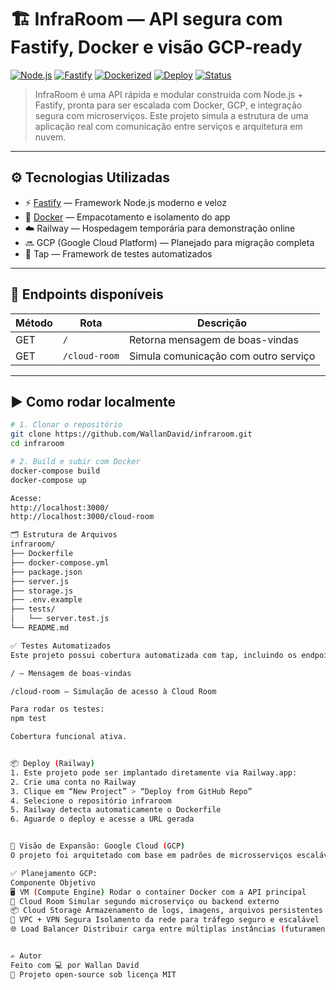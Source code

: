 # 🏗️ InfraRoom — API segura com Fastify, Docker e visão GCP-ready

[![Node.js](https://img.shields.io/badge/Node.js-18.x-green)](https://nodejs.org/)
[![Fastify](https://img.shields.io/badge/Fastify-Framework-lightgrey)](https://www.fastify.io/)
[![Dockerized](https://img.shields.io/badge/Docker-ready-blue)](https://www.docker.com/)
[![Deploy](https://img.shields.io/badge/Deploy-Railway-informational)](https://railway.app/)
[![Status](https://img.shields.io/badge/Status-em%20andamento-yellow)]()

> InfraRoom é uma API rápida e modular construída com Node.js + Fastify, pronta para ser escalada com Docker, GCP, e integração segura com microserviços. Este projeto simula a estrutura de uma aplicação real com comunicação entre serviços e arquitetura em nuvem.

---

## ⚙️ Tecnologias Utilizadas

- ⚡ [Fastify](https://www.fastify.io/) — Framework Node.js moderno e veloz
- 🐳 [Docker](https://www.docker.com/) — Empacotamento e isolamento do app
- ☁️ Railway — Hospedagem temporária para demonstração online
- 🔜 GCP (Google Cloud Platform) — Planejado para migração completa
- 🧪 Tap — Framework de testes automatizados

---

## 🔌 Endpoints disponíveis

| Método | Rota           | Descrição                             |
|--------|----------------|----------------------------------------|
| GET    | `/`            | Retorna mensagem de boas-vindas       |
| GET    | `/cloud-room`  | Simula comunicação com outro serviço  |

---

## ▶️ Como rodar localmente

```bash
# 1. Clonar o repositório
git clone https://github.com/WallanDavid/infraroom.git
cd infraroom

# 2. Build e subir com Docker
docker-compose build
docker-compose up

Acesse:
http://localhost:3000/
http://localhost:3000/cloud-room

🗂️ Estrutura de Arquivos
infraroom/
├── Dockerfile
├── docker-compose.yml
├── package.json
├── server.js
├── storage.js
├── .env.example
├── tests/
│   └── server.test.js
└── README.md

✅ Testes Automatizados
Este projeto possui cobertura automatizada com tap, incluindo os endpoints:

/ — Mensagem de boas-vindas

/cloud-room — Simulação de acesso à Cloud Room

Para rodar os testes:
npm test

Cobertura funcional ativa.


📦 Deploy (Railway)
1. Este projeto pode ser implantado diretamente via Railway.app:
2. Crie uma conta no Railway
3. Clique em “New Project” > “Deploy from GitHub Repo”
4. Selecione o repositório infraroom
5. Railway detecta automaticamente o Dockerfile
6. Aguarde o deploy e acesse a URL gerada


🔭 Visão de Expansão: Google Cloud (GCP)
O projeto foi arquitetado com base em padrões de microsserviços escaláveis e está pronto para ser migrado para a infraestrutura da Google Cloud:

✅ Planejamento GCP:
Componente Objetivo
🖥️ VM (Compute Engine) Rodar o container Docker com a API principal
🧠 Cloud Room Simular segundo microserviço ou backend externo
📦 Cloud Storage Armazenamento de logs, imagens, arquivos persistentes
🔐 VPC + VPN Segura Isolamento da rede para tráfego seguro e escalável
🌐 Load Balancer Distribuir carga entre múltiplas instâncias (futuramente)


✍️ Autor
Feito com 💻 por Wallan David
🔗 Projeto open-source sob licença MIT
